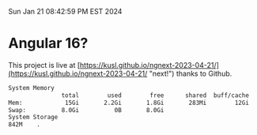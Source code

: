 Sun Jan 21 08:42:59 PM EST 2024

# Angular 16?


This project is live at [https://kusl.github.io/ngnext-2023-04-21/](https://kusl.github.io/ngnext-2023-04-21/ "next!") thanks to Github.

```bash
System Memory
               total        used        free      shared  buff/cache   available
Mem:            15Gi       2.2Gi       1.8Gi       283Mi        12Gi        13Gi
Swap:          8.0Gi          0B       8.0Gi
System Storage
842M	.
```
```bash
